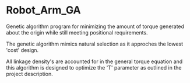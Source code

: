 # Robot_Arm_GA
Genetic algorithm program for minimizing the amount of torque generated about the origin while still meeting positional requirements.

The genetic algorithm mimics natural selection as it approches the lowest 'cost' design.

All linkage density's are accounted for in the general torque equation and this algorithm is designed to optimize the 'T' parameter as outlined in the project description.
